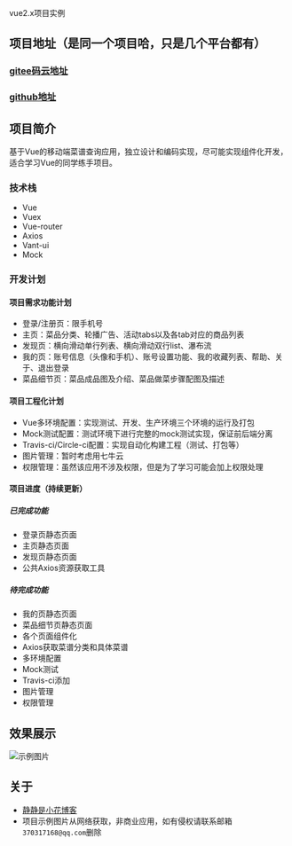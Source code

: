 vue2.x项目实例

## 项目地址（是同一个项目哈，只是几个平台都有）
### [gitee码云地址](https://gitee.com/susan007/vue-demo-20180122)
### [github地址](https://github.com/susan007/Recipes)

## 项目简介

基于Vue的移动端菜谱查询应用，独立设计和编码实现，尽可能实现组件化开发，适合学习Vue的同学练手项目。

### 技术栈

* Vue
* Vuex
* Vue-router
* Axios
* Vant-ui
* Mock

### 开发计划

#### 项目需求功能计划

* 登录/注册页：限手机号
* 主页：菜品分类、轮播广告、活动tabs以及各tab对应的商品列表
* 发现页：横向滑动单行列表、横向滑动双行list、瀑布流
* 我的页：账号信息（头像和手机）、账号设置功能、我的收藏列表、帮助、关于、退出登录
* 菜品细节页：菜品成品图及介绍、菜品做菜步骤配图及描述

#### 项目工程化计划

* Vue多环境配置：实现测试、开发、生产环境三个环境的运行及打包
* Mock测试配置：测试环境下进行完整的mock测试实现，保证前后端分离
* Travis-ci/Circle-ci配置：实现自动化构建工程（测试、打包等）
* 图片管理：暂时考虑用七牛云
* 权限管理：虽然该应用不涉及权限，但是为了学习可能会加上权限处理

#### 项目进度（持续更新）

##### 已完成功能
* 登录页静态页面
* 主页静态页面
* 发现页静态页面
* 公共Axios资源获取工具

##### 待完成功能
* 我的页静态页面
* 菜品细节页静态页面
* 各个页面组件化
* Axios获取菜谱分类和具体菜谱
* 多环境配置
* Mock测试
* Travis-ci添加
* 图片管理
* 权限管理

## 效果展示

![示例图片](../../.vuepress/public/menu.gif)

## 关于

* [静静是小花博客](https://susan007.github.io)
* 项目示例图片从网络获取，非商业应用，如有侵权请联系邮箱`370317168@qq.com`删除



